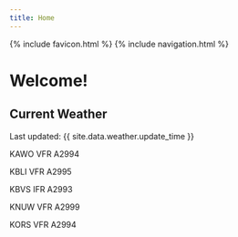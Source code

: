 ```yaml
---
title: Home
---
```

{% include favicon.html %}
{% include navigation.html %}
# Welcome!

## Current Weather

Last updated: {{ site.data.weather.update_time }}

KAWO VFR A2994

KBLI VFR A2995

KBVS IFR A2993

KNUW VFR A2999

KORS VFR A2994



